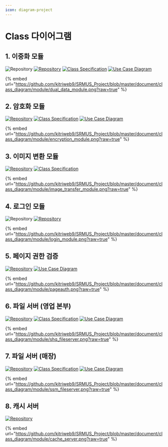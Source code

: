 ```yaml
---
icon: diagram-project
---
```


# Class 다이어그램

## 1. 이중화 모듈 <a href="#dual-data" id="dual-data"></a>

![Repository](https://img.shields.io/badge/Writer-%EC%A0%95%EC%95%88%EC%8B%9D-blue) [![Repository](https://img.shields.io/badge/View-Repository-blue)](https://github.com/kitriweb9/SRMUS_Project/tree/master/srmus_project/src/main/java/org/kitri/system/dualdata) [![Class Specification](https://img.shields.io/badge/View-Class_Specification-blue)](class-spec/dual-data.md) [![Use Case Diagram](https://img.shields.io/badge/View-Use_Case_Diagram-blue)](use-case.md#dual-data)

{% embed url="https://github.com/kitriweb9/SRMUS_Project/blob/master/document/class_diagram/module/dual_data_module.png?raw=true" %}

## 2. 암호화 모듈 <a href="#encrypt" id="encrypt"></a>

[![Repository](https://img.shields.io/badge/View-Repository-blue)](https://github.com/kitriweb9/SRMUS_Project/tree/master/srmus_project/src/main/java/org/kitri/system/encryption) [![Class Specification](https://img.shields.io/badge/View-Class_Specification-blue)](class-spec/encrypt/) [![Use Case Diagram](https://img.shields.io/badge/View-Use_Case_Diagram-blue)](use-case.md#encrypt)

{% embed url="https://github.com/kitriweb9/SRMUS_Project/blob/master/document/class_diagram/module/encryption_module.png?raw=true" %}

## 3. 이미지 변환 모듈 <a href="#image-converter" id="image-converter"></a>

[![Repository](https://img.shields.io/badge/View-Repository-blue)](https://github.com/kitriweb9/SRMUS_Project/tree/master/srmus_project/src/main/java/org/kitri/services/common/file) [![Class Specification](https://img.shields.io/badge/View-Class_Specification-blue)](class-spec/undefined.md)

{% embed url="https://github.com/kitriweb9/SRMUS_Project/blob/master/document/class_diagram/module/image_transfer_module.png?raw=true" %}

## 4. 로그인 모듈 <a href="#login" id="login"></a>

![Repository](https://img.shields.io/badge/Writer-%EC%A0%95%EC%95%88%EC%8B%9D-blue) [![Repository](https://img.shields.io/badge/View-Repository-blue)](https://github.com/kitriweb9/SRMUS_Project/tree/master/srmus_project/src/main/java/org/kitri/services/common/login)

{% embed url="https://github.com/kitriweb9/SRMUS_Project/blob/master/document/class_diagram/module/login_module.png?raw=true" %}

## 5. 페이지 권한 검증 <a href="#page-auth" id="page-auth"></a>

[![Repository](https://img.shields.io/badge/View-Repository-blue)](https://github.com/kitriweb9/SRMUS_Project/tree/master/srmus_project/src/main/java/org/kitri/services/common/pageauth)  [![Use Case Diagram](https://img.shields.io/badge/View-Use_Case_Diagram-blue)](use-case.md#pageauth)

{% embed url="https://github.com/kitriweb9/SRMUS_Project/blob/master/document/class_diagram/module/pageauth.png?raw=true" %}

## 6. 파일 서버 (영업 본부) <a href="#file-server-shq" id="file-server-shq"></a>

[![Repository](https://img.shields.io/badge/View-Repository-blue)](https://github.com/kitriweb9/SRMUS_Project/tree/master/file_server) [![Class Specification](https://img.shields.io/badge/View-Class_Specification-blue)](class-spec/fileserver/shq-sender.md) [![Use Case Diagram](https://img.shields.io/badge/View-Use_Case_Diagram-blue)](use-case.md#file-server)

{% embed url="https://github.com/kitriweb9/SRMUS_Project/blob/master/document/class_diagram/module/shq_fileserver.png?raw=true" %}

## 7. 파일 서버 (매장) <a href="#file-server-ssm" id="file-server-ssm"></a>

[![Repository](https://img.shields.io/badge/View-Repository-blue)](https://github.com/kitriweb9/SRMUS_Project/tree/master/file_server) [![Class Specification](https://img.shields.io/badge/View-Class_Specification-blue)](class-spec/fileserver/ssm-sender.md) [![Use Case Diagram](https://img.shields.io/badge/View-Use_Case_Diagram-blue)](use-case.md#file-server)

{% embed url="https://github.com/kitriweb9/SRMUS_Project/blob/master/document/class_diagram/module/ssm_fileserver.png?raw=true" %}

## 8. 캐시 서버 <a href="#cache-server" id="cache-server"></a>

[![Repository](https://img.shields.io/badge/View-Repository-blue)](https://github.com/kitriweb9/SRMUS_Project/tree/master/cache_server)

{% embed url="https://github.com/kitriweb9/SRMUS_Project/blob/master/document/class_diagram/module/cache_server.png?raw=true" %}
